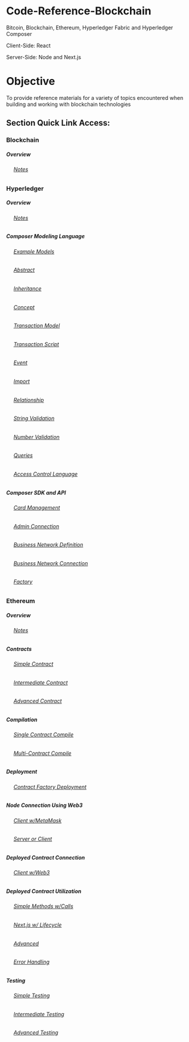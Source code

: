 # Code-Reference-Blockchain

Bitcoin, Blockchain, Ethereum, Hyperledger Fabric and Hyperledger Composer

Client-Side: React

Server-Side: Node and Next.js

# Objective

To provide reference materials for a variety of topics encountered when building and working with blockchain technologies

## Section Quick Link Access:

### Blockchain

##### Overview

###### &nbsp;&nbsp;&nbsp;&nbsp; [Notes](https://github.com/Swhite215/Blockchain/blob/master/Blockchain.txt)

### Hyperledger

##### Overview

###### &nbsp;&nbsp;&nbsp;&nbsp; [Notes](https://github.com/Swhite215/Blockchain/blob/master/Hyperledger.txt)

##### Composer Modeling Language

###### &nbsp;&nbsp;&nbsp;&nbsp; [Example Models](https://github.com/Swhite215/Hyperledger_Models/tree/master/airlinev9/models)

###### &nbsp;&nbsp;&nbsp;&nbsp; [Abstract](https://github.com/Swhite215/Hyperledger_Models/blob/master/airlinev9/models/org.acme.airline.participant.cto)

###### &nbsp;&nbsp;&nbsp;&nbsp; [Inheritance](https://github.com/Swhite215/Hyperledger_Models/blob/master/airlinev9/models/org.acme.airline.participant.cto)

###### &nbsp;&nbsp;&nbsp;&nbsp; [Concept](https://github.com/Swhite215/Hyperledger_Models/blob/master/airlinev9/models/org.acme.airline.participant.cto)

###### &nbsp;&nbsp;&nbsp;&nbsp; [Transaction Model](https://github.com/Swhite215/Hyperledger_Models/blob/master/airlinev9/models/org.acme.airline.flight.cto)

###### &nbsp;&nbsp;&nbsp;&nbsp; [Transaction Script](https://github.com/Swhite215/Hyperledger_Models/blob/master/airlinev9/lib/script.js)

###### &nbsp;&nbsp;&nbsp;&nbsp; [Event](https://github.com/Swhite215/Hyperledger_Models/blob/master/airlinev9/models/org.acme.airline.flight.cto)

###### &nbsp;&nbsp;&nbsp;&nbsp; [Import](https://github.com/Swhite215/Hyperledger_Models/blob/master/airlinev9/models/org.acme.airline.flight.cto)

###### &nbsp;&nbsp;&nbsp;&nbsp; [Relationship](https://github.com/Swhite215/Hyperledger_Models/blob/master/airlinev9/models/org.acme.airline.flight.cto)

###### &nbsp;&nbsp;&nbsp;&nbsp; [String Validation](https://github.com/Swhite215/Hyperledger_Models/blob/master/airlinev9/models/org.acme.airline.flight.cto)

###### &nbsp;&nbsp;&nbsp;&nbsp; [Number Validation](https://github.com/Swhite215/Hyperledger_Models/blob/master/airlinev9/models/org.acme.airline.aircraft.cto)

###### &nbsp;&nbsp;&nbsp;&nbsp; [Queries](https://github.com/Swhite215/Hyperledger_Models/blob/master/airlinev9/queries.qry)

###### &nbsp;&nbsp;&nbsp;&nbsp; [Access Control Language](https://github.com/Swhite215/Hyperledger_Models/blob/master/airlinev9/permissions.acl)

##### Composer SDK and API

###### &nbsp;&nbsp;&nbsp;&nbsp; [Card Management](https://github.com/Swhite215/Hyperledger_API/blob/master/manage-cards.js)

###### &nbsp;&nbsp;&nbsp;&nbsp; [Admin Connection](https://github.com/Swhite215/Hyperledger_API/blob/master/admin-connection.js)

###### &nbsp;&nbsp;&nbsp;&nbsp; [Business Network Definition](https://github.com/Swhite215/Hyperledger_API/blob/master/update-bna.js)

###### &nbsp;&nbsp;&nbsp;&nbsp; [Business Network Connection](https://github.com/Swhite215/Hyperledger_API/blob/master/bn-connection-util.js)

###### &nbsp;&nbsp;&nbsp;&nbsp; [Factory](https://github.com/Swhite215/Hyperledger_API/blob/master/bn-factory-submit-txn.js)

### Ethereum

##### Overview

###### &nbsp;&nbsp;&nbsp;&nbsp; [Notes](https://github.com/Swhite215/Blockchain/blob/master/Ethereum/Ethereum.txt)

##### Contracts

###### &nbsp;&nbsp;&nbsp;&nbsp; [Simple Contract](https://github.com/Swhite215/Blockchain/blob/master/Ethereum/inboxContract/contracts/inbox.sol)

###### &nbsp;&nbsp;&nbsp;&nbsp; [Intermediate Contract](https://github.com/Swhite215/Blockchain/blob/master/Ethereum/lotteryContract/contracts/lottery.sol)

###### &nbsp;&nbsp;&nbsp;&nbsp; [Advanced Contract](https://github.com/Swhite215/Blockchain/blob/master/Ethereum/campaignContract/contracts/campaign.sol)

##### Compilation

###### &nbsp;&nbsp;&nbsp;&nbsp; [Single Contract Compile](https://github.com/Swhite215/Blockchain/blob/master/Ethereum/lotteryContract/compile.js)

###### &nbsp;&nbsp;&nbsp;&nbsp; [Multi-Contract Compile](https://github.com/Swhite215/Ethereum_Campaign_Project/blob/master/ethereum/compile.js)

##### Deployment

###### &nbsp;&nbsp;&nbsp;&nbsp; [Contract Factory Deployment](https://github.com/Swhite215/Ethereum_Campaign_Project/blob/master/ethereum/deploy.js)

##### Node Connection Using Web3

###### &nbsp;&nbsp;&nbsp;&nbsp; [Client w/MetaMask](https://github.com/Swhite215/Ethereum_Lottery_Client/blob/master/src/web3.js)

###### &nbsp;&nbsp;&nbsp;&nbsp; [Server or Client](https://github.com/Swhite215/Ethereum_Campaign_Project/blob/master/ethereum/web3.js)

##### Deployed Contract Connection

###### &nbsp;&nbsp;&nbsp;&nbsp; [Client w/Web3](https://github.com/Swhite215/Ethereum_Campaign_Project/blob/master/ethereum/campaignFactory.js)

##### Deployed Contract Utilization

###### &nbsp;&nbsp;&nbsp;&nbsp; [Simple Methods w/Calls](https://github.com/Swhite215/Ethereum_Lottery_Client/blob/master/src/App.js)

###### &nbsp;&nbsp;&nbsp;&nbsp; [Next.js w/ Lifecycle](https://github.com/Swhite215/Ethereum_Campaign_Project/blob/master/pages/campaigns/requests/index.js)

###### &nbsp;&nbsp;&nbsp;&nbsp; [Advanced](https://github.com/Swhite215/Ethereum_Campaign_Project/blob/master/components/RequestRow.js)

###### &nbsp;&nbsp;&nbsp;&nbsp; [Error Handling](https://github.com/Swhite215/Ethereum_Campaign_Project/blob/master/components/ContributeForm.js)

##### Testing

###### &nbsp;&nbsp;&nbsp;&nbsp; [Simple Testing](https://github.com/Swhite215/Blockchain/blob/master/Ethereum/inboxContract/test/inbox.test.js)

###### &nbsp;&nbsp;&nbsp;&nbsp; [Intermediate Testing](https://github.com/Swhite215/Blockchain/blob/master/Ethereum/lotteryContract/test/lottery.test.js)

###### &nbsp;&nbsp;&nbsp;&nbsp; [Advanced Testing](https://github.com/Swhite215/Ethereum_Campaign_Project/blob/master/test/campaign.test.js)
